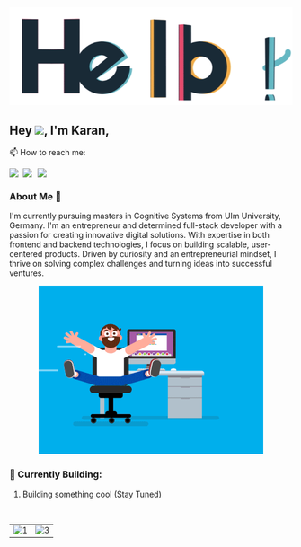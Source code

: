 <p align="center"> <img src="assets/hello.gif" alt="hello" /> </p>


## Hey <img src="https://github.com/TheDudeThatCode/TheDudeThatCode/blob/master/Assets/Hi.gif" width="29px">, I'm Karan,
📫 How to reach me:

<a href="https://www.linkedin.com/in/karankartikeya/">
  <img align="left" width="24px" src="https://cdn.jsdelivr.net/npm/simple-icons@v3/icons/linkedin.svg"  />
</a>
<a href="mailto:karankartikey72@gmail.com">
  <img align="left" width="26px" src="https://cdn.jsdelivr.net/npm/simple-icons@v3/icons/gmail.svg" />
</a>
<a href="https://dev.to/karankartikeya">
<img align="left" width="26px" src="https://cdn.jsdelivr.net/npm/simple-icons@v3/icons/medium.svg" />
</a>
<br />

 
### About Me 🚀
I'm currently pursuing masters in Cognitive Systems from Ulm University, Germany.
I'm an entrepreneur and determined full-stack developer with a passion for creating innovative digital solutions. With expertise in both frontend and backend technologies, I focus on building scalable, user-centered products. Driven by curiosity and an entrepreneurial mindset, I thrive on solving complex challenges and turning ideas into successful ventures.</br>

 <p align="center"> <img src="assets/coder.gif" alt="codergif" /> </p>   

 ### 🔭 Currently Building:

 1. Building something cool (Stay Tuned)
 
 

<br/>

<table>
    <tr>
        <td>
            <img src="https://github-profile-trophy.vercel.app/?username=karankartikeya&no-frame=true&theme=flat&no-bg=true&column=3&row=3"  display=block width=100% height=auto  alt="1" >
        </td>
        <td>
        <img src="https://github-readme-streak-stats.herokuapp.com/?user=karankartikeya"  display=block width=100% height=auto alt="3" align="right">
        </td>
    </tr>
</table> 

<br/>

